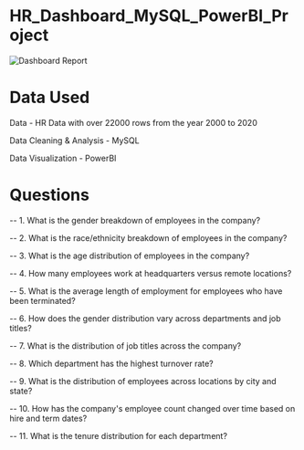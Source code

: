 # HR_Dashboard_MySQL_PowerBI_Project
![Dashboard Report](https://github.com/user-attachments/assets/1e5b5115-5557-46c5-a1e8-8c889c63ff7f)

# Data Used
Data - HR Data with over 22000 rows from the year 2000 to 2020

Data Cleaning & Analysis - MySQL

Data Visualization - PowerBI

# Questions

-- 1. What is the gender breakdown of employees in the company?

-- 2. What is the race/ethnicity breakdown of employees in the company?

-- 3. What is the age distribution of employees in the company?


-- 4. How many employees work at headquarters versus remote locations?


-- 5. What is the average length of employment for employees who have been terminated?

-- 6. How does the gender distribution vary across departments and job titles?


-- 7. What is the distribution of job titles across the company?


-- 8. Which department has the highest turnover rate?


-- 9. What is the distribution of employees across locations by city and state?


-- 10. How has the company's employee count changed over time based on hire and term dates?

-- 11. What is the tenure distribution for each department?


